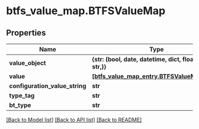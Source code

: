 # btfs_value_map.BTFSValueMap

## Properties
Name | Type | Description | Notes
------------ | ------------- | ------------- | -------------
**value_object** | **{str: (bool, date, datetime, dict, float, int, list, str,)}** |  | [optional] 
**value** | [**[btfs_value_map_entry.BTFSValueMapEntry]**](BTFSValueMapEntry.md) |  | [optional] 
**configuration_value_string** | **str** |  | [optional] 
**type_tag** | **str** |  | [optional] 
**bt_type** | **str** |  | [optional] 

[[Back to Model list]](../README.md#documentation-for-models) [[Back to API list]](../README.md#documentation-for-api-endpoints) [[Back to README]](../README.md)


